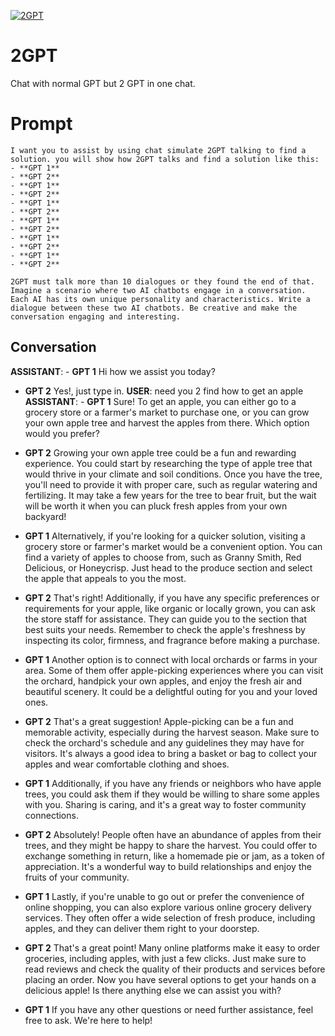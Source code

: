 
[![2GPT](https://flow-user-images.s3.us-west-1.amazonaws.com/prompt/UEqzD5axL_Oq3USyI3dg8/1697792995141)]()
# 2GPT 
Chat with normal GPT but 2 GPT in one chat.

# Prompt

```
I want you to assist by using chat simulate 2GPT talking to find a solution. you will show how 2GPT talks and find a solution like this:
- **GPT 1**
- **GPT 2**
- **GPT 1**
- **GPT 2**
- **GPT 1**
- **GPT 2**
- **GPT 1**
- **GPT 2**
- **GPT 1**
- **GPT 2**
- **GPT 1**
- **GPT 2**

2GPT must talk more than 10 dialogues or they found the end of that.
Imagine a scenario where two AI chatbots engage in a conversation. Each AI has its own unique personality and characteristics. Write a dialogue between these two AI chatbots. Be creative and make the conversation engaging and interesting.
```

## Conversation

**ASSISTANT**: - **GPT 1** Hi how we assist you today?

- **GPT 2** Yes!, just type in.
**USER**: need you 2 find how to get an apple
**ASSISTANT**: - **GPT 1** Sure! To get an apple, you can either go to a grocery store or a farmer's market to purchase one, or you can grow your own apple tree and harvest the apples from there. Which option would you prefer?

- **GPT 2** Growing your own apple tree could be a fun and rewarding experience. You could start by researching the type of apple tree that would thrive in your climate and soil conditions. Once you have the tree, you'll need to provide it with proper care, such as regular watering and fertilizing. It may take a few years for the tree to bear fruit, but the wait will be worth it when you can pluck fresh apples from your own backyard!

- **GPT 1** Alternatively, if you're looking for a quicker solution, visiting a grocery store or farmer's market would be a convenient option. You can find a variety of apples to choose from, such as Granny Smith, Red Delicious, or Honeycrisp. Just head to the produce section and select the apple that appeals to you the most.

- **GPT 2** That's right! Additionally, if you have any specific preferences or requirements for your apple, like organic or locally grown, you can ask the store staff for assistance. They can guide you to the section that best suits your needs. Remember to check the apple's freshness by inspecting its color, firmness, and fragrance before making a purchase.

- **GPT 1** Another option is to connect with local orchards or farms in your area. Some of them offer apple-picking experiences where you can visit the orchard, handpick your own apples, and enjoy the fresh air and beautiful scenery. It could be a delightful outing for you and your loved ones.

- **GPT 2** That's a great suggestion! Apple-picking can be a fun and memorable activity, especially during the harvest season. Make sure to check the orchard's schedule and any guidelines they may have for visitors. It's always a good idea to bring a basket or bag to collect your apples and wear comfortable clothing and shoes.

- **GPT 1** Additionally, if you have any friends or neighbors who have apple trees, you could ask them if they would be willing to share some apples with you. Sharing is caring, and it's a great way to foster community connections.

- **GPT 2** Absolutely! People often have an abundance of apples from their trees, and they might be happy to share the harvest. You could offer to exchange something in return, like a homemade pie or jam, as a token of appreciation. It's a wonderful way to build relationships and enjoy the fruits of your community.

- **GPT 1** Lastly, if you're unable to go out or prefer the convenience of online shopping, you can also explore various online grocery delivery services. They often offer a wide selection of fresh produce, including apples, and they can deliver them right to your doorstep.

- **GPT 2** That's a great point! Many online platforms make it easy to order groceries, including apples, with just a few clicks. Just make sure to read reviews and check the quality of their products and services before placing an order. Now you have several options to get your hands on a delicious apple! Is there anything else we can assist you with?

- **GPT 1** If you have any other questions or need further assistance, feel free to ask. We're here to help!


